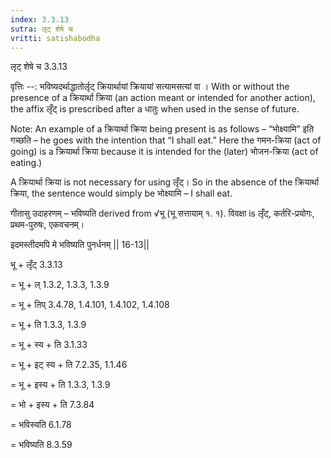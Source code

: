 ```yaml
---
index: 3.3.13
sutra: लृट् शेषे च
vritti: satishabodha
---
```



 लृट् शेषे च 3.3.13


वृत्तिः --: भविष्यदर्थाद्धातोर्लृट् क्रियार्थायां क्रियायां सत्यामसत्यां वा । With or without the presence of a क्रियार्था क्रिया (an action meant or intended for another action), the affix लृँट् is prescribed after a धातुः when used in the sense of future.

Note: An example of a क्रियार्था क्रिया being present is as follows – “भोक्ष्यामि” इति गच्छति – he goes with the intention that “I shall eat.” Here the गमन-क्रिया (act of going) is a क्रियार्था क्रिया because it is intended for the (later) भोजन-क्रिया (act of eating.)

A क्रियार्था क्रिया is not necessary for using लृँट्। So in the absence of the क्रियार्था क्रिया, the sentence would simply be भोक्ष्यामि – I shall eat.


गीतासु उदाहरणम् – भविष्यति derived from √भू (भू सत्तायाम् १. १). विवक्षा is लृँट्, कर्तरि-प्रयोगः, प्रथम-पुरुषः, एकवचनम्। 

इदमस्तीदमपि मे भविष्यति पुनर्धनम्‌ || 16-13||


भू + लृँट् 3.3.13

= भू + ल् 1.3.2, 1.3.3, 1.3.9

= भू + तिप् 3.4.78, 1.4.101, 1.4.102, 1.4.108

= भू + ति 1.3.3, 1.3.9

= भू + स्य + ति 3.1.33

= भू + इट् स्य + ति 7.2.35, 1.1.46

= भू + इस्य + ति 1.3.3, 1.3.9

= भो + इस्य + ति 7.3.84

= भविस्यति 6.1.78

= भविष्यति 8.3.59

